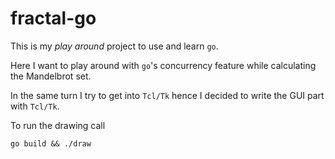 # fractal-go
This is my *play around* project to use and learn `go`.

Here I want to play around with `go`'s concurrency feature
while calculating the Mandelbrot set.

In the same turn I try to get into `Tcl/Tk` hence I decided to
write the GUI part with `Tcl/Tk`.

To run the drawing call

	go build && ./draw
